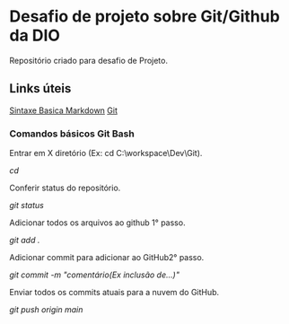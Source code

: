 # Desafio de projeto sobre Git/Github da DIO
Repositório criado para desafio de Projeto.

## Links úteis
[Sintaxe Basica Markdown](https://www.markdownguide.org/getting-started/)
[Git](https://git-scm.com/downloads)


### Comandos básicos Git Bash

Entrar em X diretório (Ex: cd C:\workspace\Dev\Git).

*cd*



Conferir status do repositório.

*git status*



Adicionar todos os arquivos ao github 1° passo.

*git add .*



Adicionar commit para adicionar ao GitHub2° passo.

*git commit -m "comentário(Ex inclusão de...)"*



Enviar todos os commits atuais para a nuvem do GitHub.

*git push origin main*



